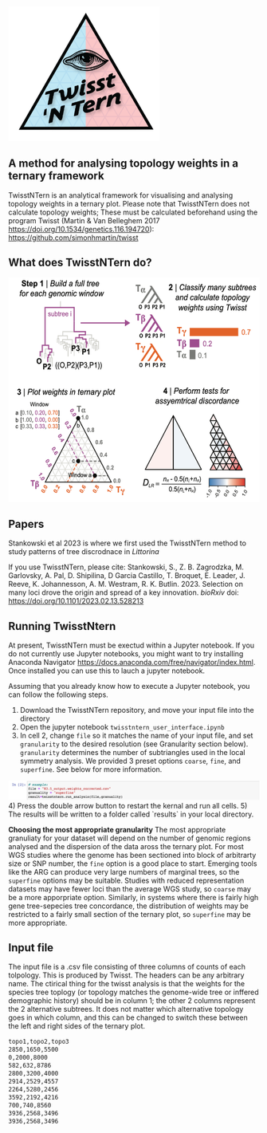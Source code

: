 <img src="logo.png" height="270pt" align="bottom">

## A method for analysing topology weights in a ternary framework

TwisstNTern is an analytical framework for visualising and analysing topology weights in a ternary plot. Please note that TwisstNTern does not calculate topology weights; These must be calculated beforehand using the program Twisst (Martin & Van Belleghem 2017 https://doi.org/10.1534/genetics.116.194720): https://github.com/simonhmartin/twisst

## What does TwisstNTern do?
<img src="method_overview.png" height="450pt" align="bottom">


## Papers
Stankowski et al 2023 is where we first used the TwisstNTern method to study patterns of tree discrodnace in _Littorina_ 

If you use TwisstNTern, please cite:
Stankowski, S., Z. B. Zagrodzka, M. Garlovsky, A. Pal, D. Shipilina, D Garcia Castillo, T. Broquet, E. Leader, J. Reeve, K. Johannesson, A. M. Westram, R. K. Butlin. 2023. Selection on many loci drove the origin and spread of a key innovation. _bioRxiv_ doi: https://doi.org/10.1101/2023.02.13.528213

## Running TwisstNtern
At present, TwisstNTern must be exectud within a Jupyter notebook. If you do not currently use Jupyter notebooks, you might want to try installing Anaconda Navigator https://docs.anaconda.com/free/navigator/index.html. Once installed you can use this to lauch a jupyter notebook.

Assuming that you already know how to execute a Jupyter notebook, you can follow the following steps.

1) Download the TwisstNTern repository, and move your input file into the directory
2) Open the jupyter notebook `twisstntern_user_interface.ipynb`
3) In cell 2, change `file` so it matches the name of your input file, and set `granularity` to the desired resolution (see Granularity section below). `granularity` determines the number of subtriangles used in the local symmetry analysis. We provided 3 preset options `coarse`, `fine`, and `superfine`. See below for more information. 
<img src="step3.png" height="" align="bottom">
4) Press the double arrow button to restart the kernal and run all cells.
5) The results will be written to a folder called `results` in your local directory. <br />

**Choosing the most appropriate granularity**
The most appropriate granuliaty for your dataset will depend on the number of genomic regions analysed and the dispersion of the data aross the ternary plot. For most WGS studies where the genome has been sectioned into block of arbitrarty size or SNP number, the `fine` option is a good place to start. Emerging tools like the ARG can produce very large numbers of marginal trees, so the `superfine` options may be suitable. Studies with reduced representation datasets may have fewer loci than the average WGS study, so `coarse` may be a more apporpriate option. Similarly, in systems where there is fairly high gene tree-sepecies tree concordance, the distribution of weights may be restricted to a fairly small section of the ternary plot, so `superfine` may be more appropriate. 

## Input file
The input file is a .csv file consisting of three columns of counts of each tolpology. This is produced by Twisst. The headers can be any arbitrary name. The ctirical thing for the twisst analysis is that the weights for the species tree toplogy (or topology matches the genome-wide tree or inffered demographic history) should be in column 1; the other 2 columns represent the 2 alternative subtrees. It does not matter which alternative topology goes in which column, and this can be changed to switch these between the left and right sides of the ternary plot. 

```
topo1,topo2,topo3
2850,1650,5500
0,2000,8000
582,632,8786
2800,3200,4000
2914,2529,4557
2264,5280,2456
3592,2192,4216
700,740,8560
3936,2568,3496
3936,2568,3496
```


